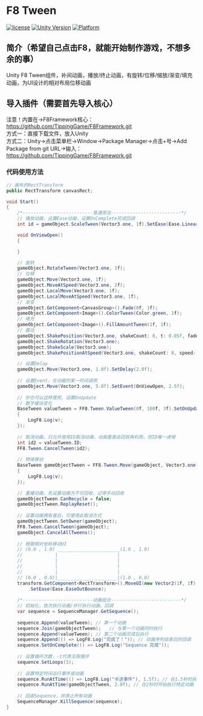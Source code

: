 # F8 Tween

[![license](http://img.shields.io/badge/license-MIT-green.svg)](https://opensource.org/licenses/MIT) 
[![Unity Version](https://img.shields.io/badge/unity-2021.3.15f1-blue)](https://unity.com) 
[![Platform](https://img.shields.io/badge/platform-Win%20%7C%20Android%20%7C%20iOS%20%7C%20Mac%20%7C%20Linux%20%7C%20WebGL-orange)]() 

## 简介（希望自己点击F8，就能开始制作游戏，不想多余的事）
Unity F8 Tween组件，补间动画，播放/终止动画，有旋转/位移/缩放/渐变/填充动画，为UI设计的相对布局位移动画  

## 导入插件（需要首先导入核心）
注意！内置在->F8Framework核心：https://github.com/TippingGame/F8Framework.git  
方式一：直接下载文件，放入Unity  
方式二：Unity->点击菜单栏->Window->Package Manager->点击+号->Add Package from git URL->输入：https://github.com/TippingGame/F8Framework.git  

### 代码使用方法
```C#
// 画布的RectTransform
public RectTransform canvasRect;

void Start()
{
    /*--------------------------普通用法--------------------------*/
    // 播放动画，设置Ease动画，设置OnComplete完成回调
    int id = gameObject.ScaleTween(Vector3.one, 1f).SetEase(Ease.Linear).SetOnComplete(OnViewOpen).ID;

    void OnViewOpen()
    {

    }

    // 旋转
    gameObject.RotateTween(Vector3.one, 1f);
    // 位移
    gameObject.Move(Vector3.one, 1f);
    gameObject.MoveAtSpeed(Vector3.one, 2f);
    gameObject.LocalMove(Vector3.one, 1f);
    gameObject.LocalMoveAtSpeed(Vector3.one, 1f);
    // 渐变
    gameObject.GetComponent<CanvasGroup>().Fade(0f, 1f);
    gameObject.GetComponent<Image>().ColorTween(Color.green, 1f);
    // 填充
    gameObject.GetComponent<Image>().FillAmountTween(1f, 1f);
    // 震动
    gameObject.ShakePosition(Vector3.one, shakeCount: 8, t: 0.05f, fadeOut: false);
    gameObject.ShakeRotation(Vector3.one);
    gameObject.ShakeScale(Vector3.one);
    gameObject.ShakePositionAtSpeed(Vector3.one, shakeCount: 8, speed: 5f, fadeOut: false);

    // 设置Delay
    gameObject.Move(Vector3.one, 1.0f).SetDelay(2.0f);
    
    // 设置Event，在动画的某一时间调用
    gameObject.Move(Vector3.one, 5.0f).SetEvent(OnViewOpen, 2.5f);
    
    // 你也可以这样使用，设置OnUpdate
    // 数字缓动变化
    BaseTween valueTween = FF8.Tween.ValueTween(0f, 100f, 3f).SetOnUpdateFloat((float v) =>
    {
        LogF8.Log(v);
    });
    
    // 取消动画，只允许使用ID取消动画，动画基类会回收再利用，但ID唯一递增
    int id2 = valueTween.ID;
    FF8.Tween.CancelTween(id2);
    
    // 物体移动
    BaseTween gameObjectTween = FF8.Tween.Move(gameObject, Vector3.one, 3f).SetOnUpdateVector3((Vector3 v) =>
    {
        LogF8.Log(v);
    });

    // 重播动画，先设置动画为不可回收，记得手动回收
    gameObjectTween.CanRecycle = false;
    gameObjectTween.ReplayReset();
        
    // 设置动画拥有者后，可使用此取消方式
    gameObjectTween.SetOwner(gameObject);
    FF8.Tween.CancelTween(gameObject);
    gameObject.CancelAllTweens();
    
    // 根据相对坐标移动UI
    // (0.0 , 1.0) _______________________(1.0 , 1.0)
    //            |                      |
    //            |                      |                  
    //            |                      |
    //            |                      |
    // (0.0 , 0.0)|______________________|(1.0 , 0.0)
    transform.GetComponent<RectTransform>().MoveUI(new Vector2(1f, 1f), canvasRect, 1f)
        .SetEase(Ease.EaseOutBounce);
    
    /*--------------------------动画组合--------------------------*/
    // 初始化，依次执行动画/并行执行动画，回调
    var sequence = SequenceManager.GetSequence();
    
    sequence.Append(valueTween); // 第一个动画
    sequence.Join(gameObjectTween);   // 与第一个动画同时执行
    sequence.Append(valueTween); // 第二个动画完成后执行
    sequence.Append(() => LogF8.Log("完成了！")); // 动画序列结束后的回调
    sequence.SetOnComplete(() => LogF8.Log("Sequence 完成"));
    
    // 设置循环次数，-1代表无限循环
    sequence.SetLoops(3);
    
    // 设置特定时间运行事件或动画
    sequence.RunAtTime(() => LogF8.Log("半途事件"), 1.5f); // 在1.5秒时执行回调
    sequence.RunAtTime(gameObjectTween, 2.0f); // 在2秒时开始执行特定动画
    
    // 回收Sequence，并停止所有动画
    SequenceManager.KillSequence(sequence);
}
```


